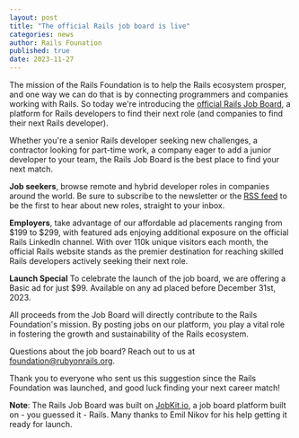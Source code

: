 ```yaml
---
layout: post
title: "The official Rails job board is live"
categories: news
author: Rails Founation
published: true
date: 2023-11-27
---
```


The mission of the Rails Foundation is to help the Rails ecosystem prosper, and one way we can do that is by connecting programmers and companies working with Rails. So today we're introducing the <a href="https://jobs.rubyonrails.org">official Rails Job Board</a>, a platform for Rails developers to find their next role (and companies to find their next Rails developer). 

Whether you're a senior Rails developer seeking new challenges, a contractor looking for part-time work, a company eager to add a junior developer to your team, the Rails Job Board is the best place to find your next match.

**Job seekers**, browse remote and hybrid developer roles in companies around the world. Be sure to subscribe to the newsletter or the <a href="https://jobs.rubyonrails.org/jobs.rss">RSS feed</a> to be the first to hear about new roles, straight to your inbox.

**Employers**, take advantage of our affordable ad placements ranging from $199 to $299, with featured ads enjoying additional exposure on the official Rails LinkedIn channel. With over 110k unique visitors each month, the official Rails website stands as the premier destination for reaching skilled Rails developers actively seeking their next role.

**Launch Special** 
To celebrate the launch of the job board, we are offering a Basic ad for just $99. Available on any ad placed before December 31st, 2023.

All proceeds from the Job Board will directly contribute to the Rails Foundation's mission. By posting jobs on our platform, you play a vital role in fostering the growth and sustainability of the Rails ecosystem. 

Questions about the job board? Reach out to us at <a href="mailto:foundation@rubyonrails.org">foundation@rubyonrails.org</a>.

Thank you to everyone who sent us this suggestion since the Rails Foundation was launched, and good luck finding your next career match!


**Note**: The Rails Job Board was built on <a href="https://www.jobkit.io/">JobKit.io</a>, a job board platform built on - you guessed it - Rails. Many thanks to Emil Nikov for his help getting it ready for launch.
